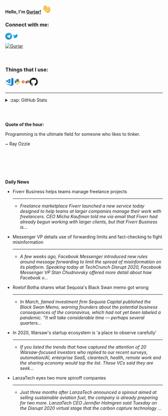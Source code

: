 #### Hello, I'm [Gurjar!](https://GurjarKing.github.io) <img src="https://raw.githubusercontent.com/ABSphreak/ABSphreak/master/gifs/Hi.gif" width="30px"></h2>


### Connect with me:

[<img align="left" alt="Gurjar | Telegram" width="22px" src="https://raw.githubusercontent.com/github/explore/80688e429a7d4ef2fca1e82350fe8e3517d3494d/topics/telegram/telegram.png" />][Telegram]
[<img align="left" alt="Gurjar | Twitter" width="22px" src="https://raw.githubusercontent.com/github/explore/80688e429a7d4ef2fca1e82350fe8e3517d3494d/topics/twitter/twitter.png" />][Twitter]
<br >
<br >
<a href="https://github.com/GurjarKing"><img src="https://komarev.com/ghpvc/?username=GurjarKing" alt="Gurjar" /></a> <br />
<br />
<br />
<!-- <br >

![](https://visitor-badge.glitch.me/badge?page_id=GurjarKing)

<br /> -->

### Things that I use:

[<img align="left" alt="Visual Studio Code" width="26px" src="https://raw.githubusercontent.com/github/explore/80688e429a7d4ef2fca1e82350fe8e3517d3494d/topics/visual-studio-code/visual-studio-code.png" />][VSCode]
[<img align="left" alt="Python" width="26px" src="https://raw.githubusercontent.com/github/explore/80688e429a7d4ef2fca1e82350fe8e3517d3494d/topics/python/python.png" />][Python]
[<img align="left" alt="Git" width="26px" src="https://raw.githubusercontent.com/github/explore/80688e429a7d4ef2fca1e82350fe8e3517d3494d/topics/git/git.png" />][Git]
[<img align="left" alt="GitHub" width="26px" src="https://raw.githubusercontent.com/github/explore/78df643247d429f6cc873026c0622819ad797942/topics/github/github.png" />][Github]

<br />
<br />

---
<details>
  <summary>:zap: GitHub Stats</summary>

<img align="left" alt="Gurjar's Github Stats" src="https://github-readme-stats.vercel.app/api?username=GurjarKing&show_icons=true&hide_border=true&count_private=true&include_all_commit=true&theme=algolia" />

</details>

<!-- ### 🔔 My latest tweet
<a href="https://twitter.com/Gurjar_King43" target="_blank">
	<img src="https://github.com/GurjarKing/GurjarKing/raw/master/tweet.png" width="70%" align="center" alt="Click to view on Twitter" title="My latest tweet, as an image"/>
</a> -->
<br>

<pre>

</pre>

**Quote of the hour:**

Programming is the ultimate field for someone who likes to tinker.

~ Ray Ozzie
<pre>

</pre>
<br>
<pre>


</pre>
<strong>Daily News</strong>
  
  - Fiverr Business helps teams manage freelance projects
     <hr/>
     
      - *Freelance marketplace Fiverr launched a new service today designed to help teams at larger companies manage their work with freelancers. CEO Micha Kaufman told me via email that Fiverr had already begun working with larger clients, but that Fiverr Business is…*
     
  - Messenger VP details use of forwarding limits and fact-checking to fight misinformation
      <hr/>
      
      - *A few weeks ago, Facebook Messenger introduced new rules around message forwarding to limit the spread of misinformation on its platform. Speaking today at TechCrunch Disrupt 2020, Facebook Messenger VP Stan Chudnovsky offered more detail about how Facebook v…*
      
  - Roelof Botha shares what Sequoia's Black Swan memo got wrong
      <hr/>
      
      - *In March, famed investment firm Sequoia Capital published the Black Swan Memo, warning founders about the potential business consequences of the coronavirus, which had not yet been labeled a pandemic. “It will take considerable time — perhaps several quarters…*
      
  - In 2020, Warsaw's startup ecosystem is 'a place to observe carefully'
      <hr/>
      
      - *If you listed the trends that have captured the attention of 20 Warsaw-focused investors who replied to our recent surveys, automation/AI, enterprise SaaS, cleantech, health, remote work and the sharing economy would top the list. These VCs said they are seek…*
       
  - LanzaTech eyes two more spinoff companies
      <hr/>
       
       - *Just three months after LanzaTech announced a spinout aimed at selling sustainable aviation fuel, the company is already preparing for two more. LanzaTech CEO Jennifer Holmgren said Tuesday on the Disrupt 2020 virtual stage that the carbon capture technology …*
      

<br />

[VSCode]: https://code.visualstudio.com/
[Python]: https://www.python.org/
[Git]: https://git-scm.com/
[Github]: https://github.com/
[Telegram]: https://t.me/Gurjar_King/
[Twitter]: https://twitter.com/Gurjar_King43/

